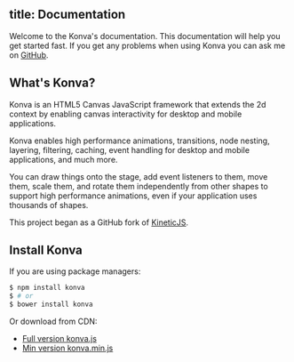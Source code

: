 title: Documentation
---
Welcome to the Konva's documentation. This documentation will help you get started fast.
If you get any problems when using Konva you can ask me on [GitHub](https://github.com/konvajs/konva/issues).

## What's Konva?

Konva is an HTML5 Canvas JavaScript framework that extends the 2d context
by enabling canvas interactivity for desktop and mobile applications.

Konva enables high performance animations, transitions, node nesting, layering, filtering,
caching, event handling for desktop and mobile applications, and much more.

You can draw things onto the stage, add event listeners to them, move them,
scale them, and rotate them independently from other shapes to support high performance
animations, even if your application uses thousands of shapes.

This project began as a GitHub fork of [KineticJS](https://github.com/ericdrowell/KineticJS).

## Install Konva

If you are using package managers:
``` bash
$ npm install konva
$ # or
$ bower install konva
```

Or download from CDN:

* [Full version konva.js](https://cdn.rawgit.com/konvajs/konva/1.1.3/konva.js)
* [Min version konva.min.js](https://cdn.rawgit.com/konvajs/konva/1.1.3/konva.min.js)
